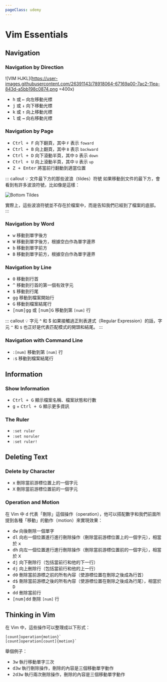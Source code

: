 ```yaml
---
pageClass: udemy
---
```


# Vim Essentials

## Navigation

### Navigation by Direction

![VIM HJKL](https://user-images.githubusercontent.com/26391143/78918064-67169a00-7ac2-11ea-843d-a5bb198c0874.png =400x)

- <kbd>h</kbd> 或 <kbd>←</kbd> 向左移動光標
- <kbd>j</kbd> 或 <kbd>↓</kbd> 向下移動光標
- <kbd>k</kbd> 或 <kbd>↑</kbd> 向上移動光標
- <kbd>l</kbd> 或 <kbd>→</kbd> 向右移動光標

### Navigation by Page

- <kbd>Ctrl + F</kbd> 向下翻頁，其中 `F` 表示 `foward`
- <kbd>Ctrl + B</kbd> 向上翻頁，其中 `B` 表示 `backward`
- <kbd>Ctrl + D</kbd> 向下滾動半頁，其中 `D` 表示 `down`
- <kbd>Ctrl + U</kbd> 向上滾動半頁，其中 `U` 表示 `up`
- <kbd>Z + Enter</kbd> 將當前行翻動到適當位置

::: callout 💡 文件最下方的那些波浪（tildes）符號
如果移動到文件的最下方，會看到有許多波浪符號，比如像是這樣：

![Bottom Tildes](https://user-images.githubusercontent.com/26391143/78945811-cb9e1d00-7af3-11ea-936e-0b3a1903ca34.png)

實際上，這些波浪符號並不存在於檔案中，而是告知我們已經到了檔案的底部。
:::

### Navigation by Word

- <kbd>w</kbd> 移動到單字後方
- <kbd>W</kbd> 移動到單字後方，根據空白作為單字邊界
- <kbd>b</kbd> 移動到單字前方
- <kbd>B</kbd> 移動到單字前方，根據空白作為單字邊界

### Navigation by Line

- <kbd>0</kbd> 移動到行首
- <kbd>^</kbd> 移動到行首的第一個有效字元
- <kbd>$</kbd> 移動到行尾
- <kbd>gg</kbd> 移動到檔案開始行
- <kbd>G</kbd> 移動到檔案結尾行
- <kbd>[num]gg</kbd> 或 <kbd>[num]G</kbd> 移動到第 `[num]` 行

::: callout 💡 字元 ^ 和 $
如果接觸過正則表達式（Regular Expression）的話，字元 `^` 和 `$` 也正好是代表匹配模式的開頭和結尾。
:::

### Navigation with Command Line

- `:[num]` 移動到第 `[num]` 行
- `:$` 移動到檔案結尾行

## Information

### Show Information

- <kbd>Ctrl + G</kbd> 顯示檔案名稱、檔案狀態和行數
- <kbd>g</kbd> + <kbd>Ctrl + G</kbd> 顯示更多資訊

### The Ruler

- `:set ruler`
- `:set noruler`
- `:set ruler!`

## Deleting Text

### Delete by Character

- <kbd>x</kbd> 刪除當前游標位置上的一個字元
- <kbd>X</kbd> 刪除當前游標位置前的一個字元

### Operation and Motion

在 Vim 中 <kbd>d</kbd> 代表「刪除」這個操作（operation），他可以搭配數字和我們前面所提到各種「移動」的動作（motion）來實現效果：

- <kbd>dw</kbd> 向後刪除一個單字
- <kbd>dl</kbd> 向右一個位置進行進行刪除操作（刪除當前游標位置上的一個字元），相當於 <kbd>x</kbd>
- <kbd>dh</kbd> 向左一個位置進行進行刪除操作（刪除當前游標位置前的一個字元），相當於 <kbd>X</kbd>
- <kbd>dj</kbd> 向下刪除行（包括當前行和他的下一行）
- <kbd>dj</kbd> 向上刪除行（包括當前行和他的上一行）
- <kbd>d0</kbd> 刪除當前游標之前的所有內容（使游標位置在刪除之後成為行首）
- <kbd>d$</kbd> 刪除當前游標之後的所有內容（使游標位置在刪除之後成為行尾），相當於 <kbd>D</kbd>
- <kbd>dd</kbd> 刪除當前行
- <kbd>[num]dd</kbd> 刪除 `[num]` 行

## Thinking in Vim

在 Vim 中，這些操作可以整理成以下形式：

```
[count]operation{motion}`
[count]operation[count]{motion}`
```

舉個例子：

- <kbd>3w</kbd> 執行移動單字三次
- <kbd>d3w</kbd> 執行刪除操作，刪除的內容是三個移動單字動作
- <kbd>2d3w</kbd> 執行兩次刪除操作，刪除的內容是三個移動單字動作